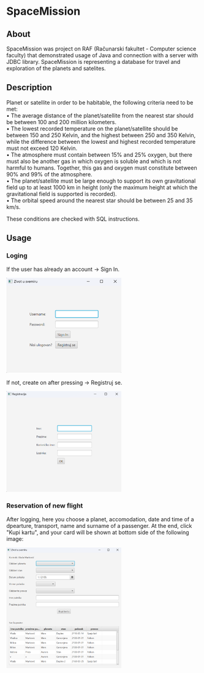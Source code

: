 # SpaceMission

## About

SpaceMission was project on RAF (Računarski fakultet - Computer science faculty) that demonstrated usage of Java and connection with a server with JDBC library. SpaceMission is representing a database for travel and exploration of the planets and satelites.


## Description

Planet or satellite in order to be habitable, the following criteria need to be met:<br/>
• The average distance of the planet/satellite from the nearest star should be between 100 and 200 million kilometers.<br/>
• The lowest recorded temperature on the planet/satellite should be between 150 and 250 Kelvin, and the highest between 250 and 350 Kelvin, while the difference between the lowest and highest recorded temperature must not exceed 120 Kelvin.<br/>
• The atmosphere must contain between 15% and 25% oxygen, but there must also be another gas in which oxygen is soluble and which is not harmful to humans. Together, this gas and oxygen must constitute between 90% and 99% of the atmosphere.<br/>
• The planet/satellite must be large enough to support its own gravitational field up to at least 1000 km in height (only the maximum height at which the gravitational field is supported is recorded).<br/>
• The orbital speed around the nearest star should be between 25 and 35 km/s.<br/>

These conditions are checked with SQL instructions.


## Usage

### Loging

If the user has already an account -> Sign In.<br/>

<img src="images/SignInWindow.png" width="300" />

If not, create on after pressing -> Registruj se.<br/>

<img src="images/RegistrationWindow.png" width="300" />

### Reservation of new flight

After logging, here you choose a planet, accomodation, date and time of a dpearture, transport, name and surname of a passenger. At the end, click "Kupi kartu", and your card will be shown at bottom side of the following image:<br/>

<img src="images/ReservationOfFlight.png" width="300" />
